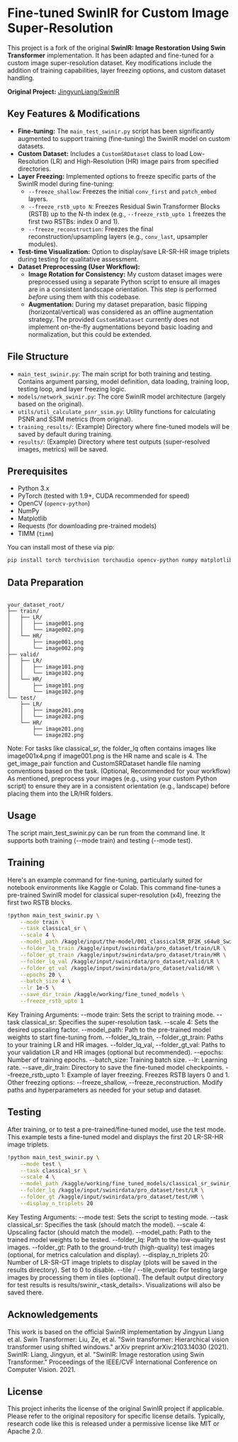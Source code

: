 # Fine-tuned SwinIR for Custom Image Super-Resolution

This project is a fork of the original **SwinIR: Image Restoration Using Swin Transformer** implementation. It has been adapted and fine-tuned for a custom image super-resolution dataset. Key modifications include the addition of training capabilities, layer freezing options, and custom dataset handling.

**Original Project:** [JingyunLiang/SwinIR](https://github.com/JingyunLiang/SwinIR)

## Key Features & Modifications

*   **Fine-tuning:** The `main_test_swinir.py` script has been significantly augmented to support training (fine-tuning) the SwinIR model on custom datasets.
*   **Custom Dataset:** Includes a `CustomSRDataset` class to load Low-Resolution (LR) and High-Resolution (HR) image pairs from specified directories.
*   **Layer Freezing:** Implemented options to freeze specific parts of the SwinIR model during fine-tuning:
    *   `--freeze_shallow`: Freezes the initial `conv_first` and `patch_embed` layers.
    *   `--freeze_rstb_upto N`: Freezes Residual Swin Transformer Blocks (RSTB) up to the N-th index (e.g., `--freeze_rstb_upto 1` freezes the first two RSTBs: index 0 and 1).
    *   `--freeze_reconstruction`: Freezes the final reconstruction/upsampling layers (e.g., `conv_last`, upsampler modules).
*   **Test-time Visualization:** Option to display/save LR-SR-HR image triplets during testing for qualitative assessment.
*   **Dataset Preprocessing (User Workflow):**
    *   **Image Rotation for Consistency:** My custom dataset images were preprocessed using a separate Python script to ensure all images are in a consistent landscape orientation. This step is performed *before* using them with this codebase.
    *   **Augmentation:** During my dataset preparation, basic flipping (horizontal/vertical) was considered as an offline augmentation strategy. The provided `CustomSRDataset` currently does not implement on-the-fly augmentations beyond basic loading and normalization, but this could be extended.

## File Structure

*   `main_test_swinir.py`: The main script for both training and testing. Contains argument parsing, model definition, data loading, training loop, testing loop, and layer freezing logic.
*   `models/network_swinir.py`: The core SwinIR model architecture (largely based on the original).
*   `utils/util_calculate_psnr_ssim.py`: Utility functions for calculating PSNR and SSIM metrics (from original).
*   `training_results/`: (Example) Directory where fine-tuned models will be saved by default during training.
*   `results/`: (Example) Directory where test outputs (super-resolved images, metrics) will be saved.

## Prerequisites

*   Python 3.x
*   PyTorch (tested with 1.9+, CUDA recommended for speed)
*   OpenCV (`opencv-python`)
*   NumPy
*   Matplotlib
*   Requests (for downloading pre-trained models)
*   TIMM (`timm`)

You can install most of these via pip:
```bash
pip install torch torchvision torchaudio opencv-python numpy matplotlib requests timm
```
## Data Preparation
<pre><code>
your_dataset_root/
├── train/
│   ├── LR/
│   │   ├── image001.png
│   │   └── image002.png
│   └── HR/
│       ├── image001.png
│       └── image002.png
├── valid/
│   ├── LR/
│   │   ├── image101.png
│   │   └── image102.png
│   └── HR/
│       ├── image101.png
│       └── image102.png
└── test/
    ├── LR/
    │   ├── image201.png
    │   └── image202.png
    └── HR/
        ├── image201.png
        └── image202.png
</code></pre>

Note: For tasks like classical_sr, the folder_lq often contains images like image001x4.png if image001.png is the HR name and scale is 4. The get_image_pair function and CustomSRDataset handle file naming conventions based on the task.
(Optional, Recommended for your workflow) As mentioned, preprocess your images (e.g., using your custom Python script) to ensure they are in a consistent orientation (e.g., landscape) before placing them into the LR/HR folders.
## Usage
The script main_test_swinir.py can be run from the command line. It supports both training (--mode train) and testing (--mode test).
## Training
Here's an example command for fine-tuning, particularly suited for notebook environments like Kaggle or Colab. This command fine-tunes a pre-trained SwinIR model for classical super-resolution (x4), freezing the first two RSTB blocks.
```bash
!python main_test_swinir.py \
    --mode train \
    --task classical_sr \
    --scale 4 \
    --model_path /kaggle/input/the-model/001_classicalSR_DF2K_s64w8_SwinIR-M_x4.pth \
    --folder_lq_train /kaggle/input/swinirdata/pro_dataset/train/LR \
    --folder_gt_train /kaggle/input/swinirdata/pro_dataset/train/HR \
    --folder_lq_val /kaggle/input/swinirdata/pro_dataset/valid/LR \
    --folder_gt_val /kaggle/input/swinirdata/pro_dataset/valid/HR \
    --epochs 20 \
    --batch_size 4 \
    --lr 1e-5 \
    --save_dir_train /kaggle/working/fine_tuned_models \
    --freeze_rstb_upto 1
```
Key Training Arguments:
--mode train: Sets the script to training mode.
--task classical_sr: Specifies the super-resolution task.
--scale 4: Sets the desired upscaling factor.
--model_path: Path to the pre-trained model weights to start fine-tuning from.
--folder_lq_train, --folder_gt_train: Paths to your training LR and HR images.
--folder_lq_val, --folder_gt_val: Paths to your validation LR and HR images (optional but recommended).
--epochs: Number of training epochs.
--batch_size: Training batch size.
--lr: Learning rate.
--save_dir_train: Directory to save the fine-tuned model checkpoints.
--freeze_rstb_upto 1: Example of layer freezing. Freezes RSTB layers 0 and 1.
Other freezing options: --freeze_shallow, --freeze_reconstruction.
Modify paths and hyperparameters as needed for your setup and dataset.
## Testing
After training, or to test a pre-trained/fine-tuned model, use the test mode. This example tests a fine-tuned model and displays the first 20 LR-SR-HR image triplets.
```bash
!python main_test_swinir.py \
    --mode test \
    --task classical_sr \
    --scale 4 \
    --model_path /kaggle/working/fine_tuned_models/classical_sr_swinir_finetuned_epoch_20.pth \
    --folder_lq /kaggle/input/swinirdata/pro_dataset/test/LR \
    --folder_gt /kaggle/input/swinirdata/pro_dataset/test/HR \
    --display_n_triplets 20
```
Key Testing Arguments:
--mode test: Sets the script to testing mode.
--task classical_sr: Specifies the task (should match the model).
--scale 4: Upscaling factor (should match the model).
--model_path: Path to the trained model weights to be tested.
--folder_lq: Path to the low-quality test images.
--folder_gt: Path to the ground-truth (high-quality) test images (optional, for metrics calculation and display).
--display_n_triplets 20: Number of LR-SR-GT image triplets to display (plots will be saved in the results directory). Set to 0 to disable.
--tile / --tile_overlap: For testing large images by processing them in tiles (optional).
The default output directory for test results is results/swinir_<task_details>. Visualizations will also be saved there.
## Acknowledgements
This work is based on the official SwinIR implementation by Jingyun Liang et al.
Swin Transformer: Liu, Ze, et al. "Swin transformer: Hierarchical vision transformer using shifted windows." arXiv preprint arXiv:2103.14030 (2021).
SwinIR: Liang, Jingyun, et al. "SwinIR: Image restoration using Swin Transformer." Proceedings of the IEEE/CVF International Conference on Computer Vision. 2021.
## License
This project inherits the license of the original SwinIR project if applicable. Please refer to the original repository for specific license details. Typically, research code like this is released under a permissive license like MIT or Apache 2.0.
